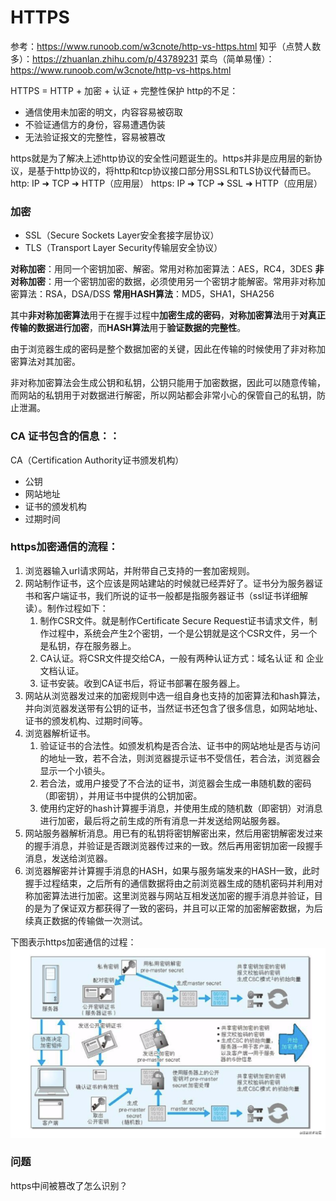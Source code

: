 # HTTPS
参考：https://www.runoob.com/w3cnote/http-vs-https.html
知乎（点赞人数多）：https://zhuanlan.zhihu.com/p/43789231
菜鸟（简单易懂）：https://www.runoob.com/w3cnote/http-vs-https.html

 
HTTPS = HTTP + 加密 + 认证 + 完整性保护
http的不足：
* 通信使用未加密的明文，内容容易被窃取
* 不验证通信方的身份，容易遭遇伪装
* 无法验证报文的完整性，容易被篡改

https就是为了解决上述http协议的安全性问题诞生的。https并非是应用层的新协议，是基于http协议的，将http和tcp协议接口部分用SSL和TLS协议代替而已。
http: IP ➜ TCP ➜ HTTP（应用层）
https: IP ➜ TCP ➜ SSL ➜ HTTP（应用层）

###  加密
* SSL（Secure Sockets Layer安全套接字层协议）
* TLS（Transport Layer Security传输层安全协议）

**对称加密**：用同一个密钥加密、解密。常用对称加密算法：AES，RC4，3DES 
**非对称加密**：用一个密钥加密的数据，必须使用另一个密钥才能解密。常用非对称加密算法：RSA，DSA/DSS
**常用HASH算法**：MD5，SHA1，SHA256

其中**非对称加密算法**用于在握手过程中**加密生成的密码**，**对称加密算法**用于**对真正传输的数据进行加密**，而**HASH算法**用于**验证数据的完整性**。

由于浏览器生成的密码是整个数据加密的关键，因此在传输的时候使用了非对称加密算法对其加密。

非对称加密算法会生成公钥和私钥，公钥只能用于加密数据，因此可以随意传输，而网站的私钥用于对数据进行解密，所以网站都会非常小心的保管自己的私钥，防止泄漏。

###  CA 证书包含的信息：：
CA（Certification Authority证书颁发机构）
* 公钥
* 网站地址
* 证书的颁发机构
* 过期时间
###  https加密通信的流程：
1. 浏览器输入url请求网站，并附带自己支持的一套加密规则。
2. 网站制作证书，这个应该是网站建站的时候就已经弄好了。证书分为服务器证书和客户端证书，我们所说的证书一般都是指服务器证书（ssl证书详细解读）。制作过程如下：
    1. 制作CSR文件。就是制作Certificate Secure Request证书请求文件，制作过程中，系统会产生2个密钥，一个是公钥就是这个CSR文件，另一个是私钥，存在服务器上。
    2. CA认证。将CSR文件提交给CA，一般有两种认证方式：域名认证 和 企业文档认证。
    3. 证书安装。收到CA证书后，将证书部署在服务器上。
3. 网站从浏览器发过来的加密规则中选一组自身也支持的加密算法和hash算法，并向浏览器发送带有公钥的证书，当然证书还包含了很多信息，如网站地址、证书的颁发机构、过期时间等。
4. 浏览器解析证书。
    1. 验证证书的合法性。如颁发机构是否合法、证书中的网站地址是否与访问的地址一致，若不合法，则浏览器提示证书不受信任，若合法，浏览器会显示一个小锁头。
    2. 若合法，或用户接受了不合法的证书，浏览器会生成一串随机数的密码（即密钥），并用证书中提供的公钥加密。
    3. 使用约定好的hash计算握手消息，并使用生成的随机数（即密钥）对消息进行加密，最后将之前生成的所有消息一并发送给网站服务器。
5. 网站服务器解析消息。用已有的私钥将密钥解密出来，然后用密钥解密发过来的握手消息，并验证是否跟浏览器传过来的一致。然后再用密钥加密一段握手消息，发送给浏览器。
6. 浏览器解密并计算握手消息的HASH，如果与服务端发来的HASH一致，此时握手过程结束，之后所有的通信数据将由之前浏览器生成的随机密码并利用对称加密算法进行加密。这里浏览器与网站互相发送加密的握手消息并验证，目的是为了保证双方都获得了一致的密码，并且可以正常的加密解密数据，为后续真正数据的传输做一次测试。

下图表示https加密通信的过程： 
![非对称加密](./icon/encrypt.png)


### 问题
https中间被篡改了怎么识别？